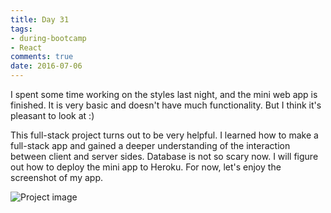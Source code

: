```yaml
---
title: Day 31   
tags: 
- during-bootcamp
- React
comments: true
date: 2016-07-06
---
```


I spent some time working on the styles last night, and the mini web app is finished. It is very basic and doesn't have much functionality. But I think it's pleasant to look at :) 

This full-stack project turns out to be very helpful. I learned how to make a full-stack app and gained a deeper understanding of the interaction between client and server sides.  Database is not so scary now.  I will figure out how to deploy the mini app to Heroku. For now, let's enjoy the screenshot of my app. 

![Project image](/mks-blog/images/github-fetcher.jpg)







